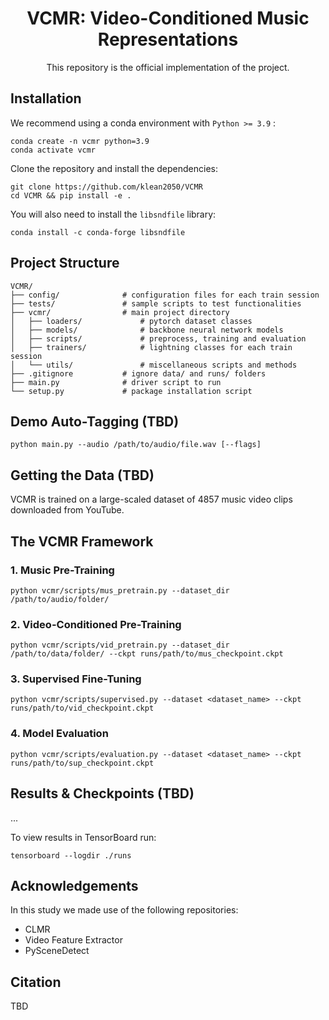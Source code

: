 <div align="center">

# VCMR: Video-Conditioned Music Representations
This repository is the official implementation of the project.
  
</div>

## Installation

We recommend using a conda environment with ``Python >= 3.9`` :
```
conda create -n vcmr python=3.9
conda activate vcmr
```
Clone the repository and install the dependencies:
```
git clone https://github.com/klean2050/VCMR
cd VCMR && pip install -e .
```

You will also need to install the ``libsndfile`` library:
```
conda install -c conda-forge libsndfile
```

## Project Structure

```
VCMR/
├── config/              # configuration files for each train session
├── tests/               # sample scripts to test functionalities
├── vcmr/                # main project directory
│   ├── loaders/             # pytorch dataset classes
│   ├── models/              # backbone neural network models
│   ├── scripts/             # preprocess, training and evaluation
│   ├── trainers/            # lightning classes for each train session
│   └── utils/               # miscellaneous scripts and methods
├── .gitignore           # ignore data/ and runs/ folders
├── main.py              # driver script to run
└── setup.py             # package installation script
```

## Demo Auto-Tagging (TBD)

```
python main.py --audio /path/to/audio/file.wav [--flags]
```

## Getting the Data (TBD)

VCMR is trained on a large-scaled dataset of 4857 music video clips downloaded from YouTube.

## The VCMR Framework

### 1. Music Pre-Training

```
python vcmr/scripts/mus_pretrain.py --dataset_dir /path/to/audio/folder/
```

### 2. Video-Conditioned Pre-Training

```
python vcmr/scripts/vid_pretrain.py --dataset_dir /path/to/data/folder/ --ckpt runs/path/to/mus_checkpoint.ckpt
```

### 3. Supervised Fine-Tuning

```
python vcmr/scripts/supervised.py --dataset <dataset_name> --ckpt runs/path/to/vid_checkpoint.ckpt
```

### 4. Model Evaluation

```
python vcmr/scripts/evaluation.py --dataset <dataset_name> --ckpt runs/path/to/sup_checkpoint.ckpt
```

## Results & Checkpoints (TBD)

...

To view results in TensorBoard run:
```
tensorboard --logdir ./runs
```

## Acknowledgements

In this study we made use of the following repositories:

* CLMR
* Video Feature Extractor
* PySceneDetect

## Citation

TBD
